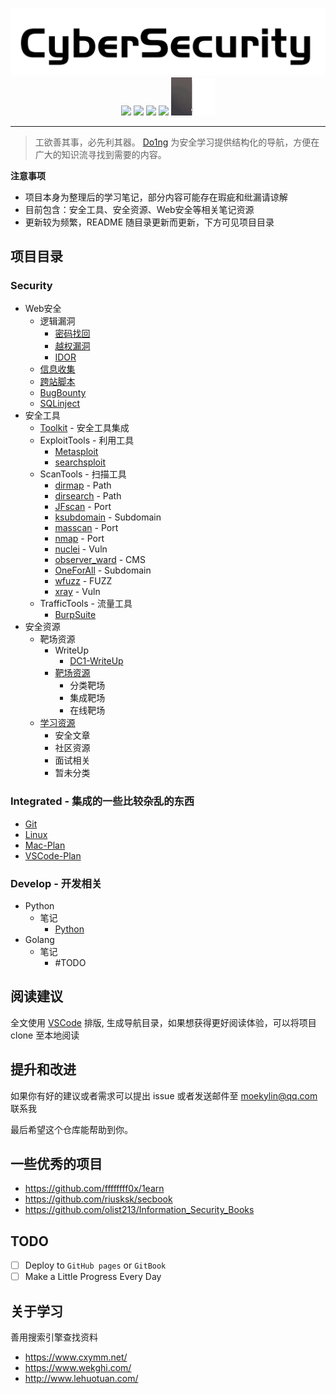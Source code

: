 <!-- # Security - Cyber Security Notes
![Categories](https://img.shields.io/badge/Categories-knowledge-orange) ![GitHub last commit](https://img.shields.io/github/last-commit/moekylin/Security) ![GitHub stars](https://img.shields.io/github/stars/moekylin/Security) ![GitHub repo size](https://img.shields.io/github/repo-size/moekylin/Security) -->
<p align=center>
  <img src="@attachment/images/banner/README.png" style="width:600px"><br>
  <img src=https://img.shields.io/badge/Categories-knowledge-orange>
  <img src=https://img.shields.io/github/last-commit/moekylin/Security>
  <img src=https://img.shields.io/github/stars/moekylin/Security>
  <img src=https://img.shields.io/github/repo-size/moekylin/Security>
  <img src="@attachment/images/banner/shimahara.gif" style="width:70px">
</p>

---

>  工欲善其事，必先利其器。 [Do1ng](https://github.com/moekylin/Security) 为安全学习提供结构化的导航，方便在广大的知识流寻找到需要的内容。

**注意事项**
- 项目本身为整理后的学习笔记，部分内容可能存在瑕疵和纰漏请谅解
- 目前包含：安全工具、安全资源、Web安全等相关笔记资源
- 更新较为频繁，README 随目录更新而更新，下方可见项目目录

## 项目目录

### Security
* Web安全
  * 逻辑漏洞
    * [密码找回](Security/Web安全/逻辑漏洞/密码找回.md)
    * [越权漏洞](Security/Web安全/逻辑漏洞/越权漏洞.md)
    * [IDOR](Security/Web安全/逻辑漏洞/IDOR.md)
  * [信息收集](Security/Web安全/信息收集.md)
  * [跨站脚本](Security/Web安全/跨站脚本.md)
  * [BugBounty](Security/Web安全/BugBounty.md)
  * [SQLinject](Security/Web安全/SQLinject.md)
* 安全工具
  * [Toolkit](Security/安全工具/Toolkit.md) - 安全工具集成
  * ExploitTools - 利用工具
    * [Metasploit](Security/安全工具/ExploitTools/Metasploit.md)
    * [searchsploit](Security/安全工具/ExploitTools/searchsploit.md)
  * ScanTools - 扫描工具
    * [dirmap](Security/安全工具/ScanTools/dirmap.md) - Path
    * [dirsearch](Security/安全工具/ScanTools/dirsearch.md) - Path
    * [JFscan](Security/安全工具/ScanTools/JFScan.md) - Port
    * [ksubdomain](Security/安全工具/ScanTools/ksubdomain.md) - Subdomain
    * [masscan](Security/安全工具/ScanTools/masscan.md) - Port
    * [nmap](Security/安全工具/ScanTools/nmap.md) - Port
    * [nuclei](Security/安全工具/ScanTools/nuclei.md) - Vuln
    * [observer_ward](Security/安全工具/ScanTools/observer_ward.md) - CMS
    * [OneForAll](Security/安全工具/ScanTools/OneForAll.md) - Subdomain
    * [wfuzz](Security/安全工具/ScanTools/wfuzz) - FUZZ
    * [xray](Security/安全工具/ScanTools/xray.md) - Vuln
  * TrafficTools - 流量工具
    * [BurpSuite](Security/安全工具/TrafficTools/BurpSuite.md)
* 安全资源
  * 靶场资源
    * WriteUp
      * [DC1-WriteUp](Security/安全资源/靶场资源/WriteUp/DC1-WriteUp.md)
    * [靶场资源](Security/安全资源/靶场资源/靶场资源.md)
      * 分类靶场
      * 集成靶场
      * 在线靶场
  * [学习资源](Security/安全资源/学习资源.md)
    * 安全文章
    * 社区资源
    * 面试相关
    * 暂未分类

### Integrated - 集成的一些比较杂乱的东西
* [Git](Integrated/Git.md)
* [Linux](Integrated/Linux.md)
* [Mac-Plan](Integrated/Mac-Plan.md)
* [VSCode-Plan](Integrated/VSCode-Plan.md)

### Develop - 开发相关
* Python
  * 笔记
    * [Python](Develop/Python/笔记/Python.md)
* Golang
  * 笔记
    * #TODO

## 阅读建议

全文使用 [VSCode](https://azure.microsoft.com/zh-cn/products/visual-studio-code/) 排版, 生成导航目录，如果想获得更好阅读体验，可以将项目 clone 至本地阅读

## 提升和改进

如果你有好的建议或者需求可以提出 issue 或者发送邮件至 moekylin@qq.com 联系我

最后希望这个仓库能帮助到你。

## 一些优秀的项目
- https://github.com/ffffffff0x/1earn
- https://github.com/riusksk/secbook
- https://github.com/olist213/Information_Security_Books

## TODO
- [ ] Deploy to `GitHub pages` or `GitBook`
- [ ] Make a Little Progress Every Day

## 关于学习
善用搜索引擎查找资料
- https://www.cxymm.net/
- https://www.wekghi.com/
- http://www.lehuotuan.com/